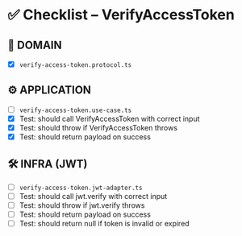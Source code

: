 # ✅ Checklist – VerifyAccessToken

## 🧩 DOMAIN

- [x] `verify-access-token.protocol.ts`

## ⚙️ APPLICATION

- [ ] `verify-access-token.use-case.ts`
- [x] Test: should call VerifyAccessToken with correct input
- [x] Test: should throw if VerifyAccessToken throws
- [x] Test: should return payload on success

## 🛠️ INFRA (JWT)

- [ ] `verify-access-token.jwt-adapter.ts`
- [ ] Test: should call jwt.verify with correct input
- [ ] Test: should throw if jwt.verify throws
- [ ] Test: should return payload on success
- [ ] Test: should return null if token is invalid or expired
